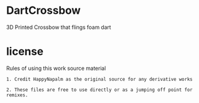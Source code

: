 # DartCrossbow
3D Printed Crossbow that flings foam dart

# license
Rules of using this work source material

	1. Credit HappyNapalm as the original source for any derivative works

	2. These files are free to use directly or as a jumping off point for remixes. 
